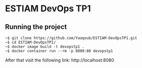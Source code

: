 # ESTIAM DevOps TP1

## Running the project

```
~$ git clone https://github.com/Yaaqoub/ESTIAM-DevOpsTP1.git
~$ cd ESTIAM-DevOpsTP1/
~$ docker image build -t devopstp1 .
~$ docker container run --rm -p 8080:80 devopstp1
```


After that visit the following link: http://localhost:8080